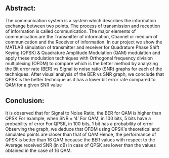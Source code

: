 ## Abstract:

The communication system is a system which describes the information exchange between two points. The process of transmission and reception of information is called communication. The major elements of communication are the Transmitter of information, Channel or medium of communication and the Receiver of information.
In our project we show the MATLAB simulation of transmitter and receiver for Quadrature Phase Shift Keying (QPSK) & Quadrature Amplitude Modulation (QAM) modulation and apply these modulation techniques with Orthogonal frequency division multiplexing (OFDM) to compare which is the better method by analyzing the Bit error rate (BER) vs Signal to noise ratio (SNR) graphs for each of the techniques.
After visual analysis of the BER vs SNR graph, we conclude that QPSK is the better technique as it has a lower bit error rate compared to QAM for a given SNR value

## Conclusion:

It is observed that for Signal to Noise Ratio, the BER for QAM is higher than QPSK
For example, when SNR = ‘4’
For QAM, in 100 bits, 5 bits have a probability of error
For QPSK, in 100 bits, 1 bit has a probability of error
Observing the graph, we deduce that OFDM using QPSK's theoretical and simulated points are closer than that of QAM
Hence, the performance of QPSK is better than 16 QAM because the BER values with respect to the Average received SNR (in dB) in case of QPSK are lower than the values obtained in the case of 16 QAM.
